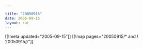 ```yaml
---

title: "20050915"
date: 2005-09-15
layout: rut
---
```


[[!meta updated="2005-09-15"]]
[[!map pages="20050915/* and ! 20050915/*/*"]]
